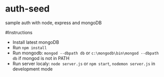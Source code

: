 # auth-seed

sample auth with node, express and mongoDB

#Instructions

* Install latest mongoDB
* Run ``npm install``
* Run mongodb: ``mongod --dbpath db`` or ``c:\mongodb\bin\mongod --dbpath db`` if mongod is not in PATH
* Run server localy: ``node server.js`` or ``npm start``, ``nodemon server.js`` in development mode